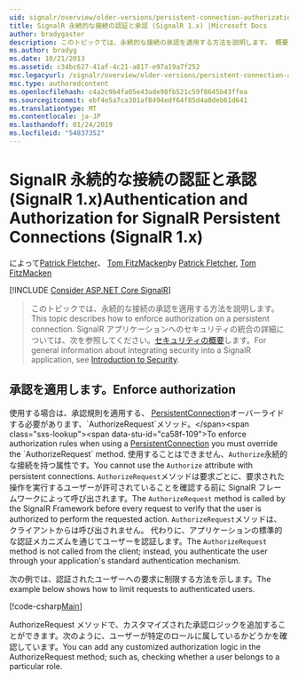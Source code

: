 ```yaml
---
uid: signalr/overview/older-versions/persistent-connection-authorization
title: SignalR 永続的な接続の認証と承認 (SignalR 1.x) |Microsoft Docs
author: bradygaster
description: このトピックでは、永続的な接続の承認を適用する方法を説明します。 概要については、SignalR アプリケーションでは、セキュリティと統合しています.
ms.author: bradyg
ms.date: 10/21/2013
ms.assetid: c34bc627-41af-4c21-a817-e97a19a7f252
msc.legacyurl: /signalr/overview/older-versions/persistent-connection-authorization
msc.type: authoredcontent
ms.openlocfilehash: c4a2c9b4fa05e43ade98fb521c59f8645b43ffea
ms.sourcegitcommit: ebf4e5a7ca301af8494edf64f85d4a8deb61d641
ms.translationtype: MT
ms.contentlocale: ja-JP
ms.lasthandoff: 01/24/2019
ms.locfileid: "54837352"
---
```

<a name="authentication-and-authorization-for-signalr-persistent-connections-signalr-1x"></a><span data-ttu-id="ca58f-104">SignalR 永続的な接続の認証と承認 (SignalR 1.x)</span><span class="sxs-lookup"><span data-stu-id="ca58f-104">Authentication and Authorization for SignalR Persistent Connections (SignalR 1.x)</span></span>
====================
<span data-ttu-id="ca58f-105">によって[Patrick Fletcher](https://github.com/pfletcher)、 [Tom FitzMacken](https://github.com/tfitzmac)</span><span class="sxs-lookup"><span data-stu-id="ca58f-105">by [Patrick Fletcher](https://github.com/pfletcher), [Tom FitzMacken](https://github.com/tfitzmac)</span></span>

[!INCLUDE [Consider ASP.NET Core SignalR](~/includes/signalr/signalr-version-disambiguation.md)]

> <span data-ttu-id="ca58f-106">このトピックでは、永続的な接続の承認を適用する方法を説明します。</span><span class="sxs-lookup"><span data-stu-id="ca58f-106">This topic describes how to enforce authorization on a persistent connection.</span></span> <span data-ttu-id="ca58f-107">SignalR アプリケーションへのセキュリティの統合の詳細については、次を参照してください。[セキュリティの概要](index.md)します。</span><span class="sxs-lookup"><span data-stu-id="ca58f-107">For general information about integrating security into a SignalR application, see [Introduction to Security](index.md).</span></span>


## <a name="enforce-authorization"></a><span data-ttu-id="ca58f-108">承認を適用します。</span><span class="sxs-lookup"><span data-stu-id="ca58f-108">Enforce authorization</span></span>

<span data-ttu-id="ca58f-109">使用する場合は、承認規則を適用する、 [PersistentConnection](https://msdn.microsoft.com/library/microsoft.aspnet.signalr.persistentconnection(v=vs.111).aspx)オーバーライドする必要があります、`AuthorizeRequest`メソッド。</span><span class="sxs-lookup"><span data-stu-id="ca58f-109">To enforce authorization rules when using a [PersistentConnection](https://msdn.microsoft.com/library/microsoft.aspnet.signalr.persistentconnection(v=vs.111).aspx) you must override the `AuthorizeRequest` method.</span></span> <span data-ttu-id="ca58f-110">使用することはできません、`Authorize`永続的な接続を持つ属性です。</span><span class="sxs-lookup"><span data-stu-id="ca58f-110">You cannot use the `Authorize` attribute with persistent connections.</span></span> <span data-ttu-id="ca58f-111">`AuthorizeRequest`メソッドは要求ごとに、要求された操作を実行するユーザーが許可されていることを確認する前に SignalR フレームワークによって呼び出されます。</span><span class="sxs-lookup"><span data-stu-id="ca58f-111">The `AuthorizeRequest` method is called by the SignalR Framework before every request to verify that the user is authorized to perform the requested action.</span></span> <span data-ttu-id="ca58f-112">`AuthorizeRequest`メソッドは、クライアントからは呼び出されません。 代わりに、アプリケーションの標準的な認証メカニズムを通じてユーザーを認証します。</span><span class="sxs-lookup"><span data-stu-id="ca58f-112">The `AuthorizeRequest` method is not called from the client; instead, you authenticate the user through your application's standard authentication mechanism.</span></span>

<span data-ttu-id="ca58f-113">次の例では、認証されたユーザーへの要求に制限する方法を示します。</span><span class="sxs-lookup"><span data-stu-id="ca58f-113">The example below shows how to limit requests to authenticated users.</span></span>

[!code-csharp[Main](persistent-connection-authorization/samples/sample1.cs)]

<span data-ttu-id="ca58f-114">AuthorizeRequest メソッドで、カスタマイズされた承認ロジックを追加することができます。次のように、ユーザーが特定のロールに属しているかどうかを確認しています。</span><span class="sxs-lookup"><span data-stu-id="ca58f-114">You can add any customized authorization logic in the AuthorizeRequest method; such as, checking whether a user belongs to a particular role.</span></span>
